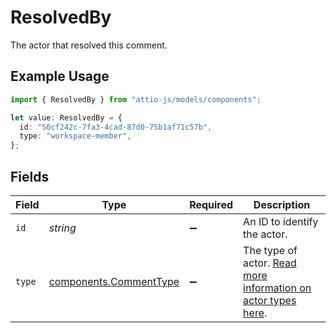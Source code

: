 # ResolvedBy

The actor that resolved this comment.

## Example Usage

```typescript
import { ResolvedBy } from "attio-js/models/components";

let value: ResolvedBy = {
  id: "50cf242c-7fa3-4cad-87d0-75b1af71c57b",
  type: "workspace-member",
};
```

## Fields

| Field                                                                         | Type                                                                          | Required                                                                      | Description                                                                   |
| ----------------------------------------------------------------------------- | ----------------------------------------------------------------------------- | ----------------------------------------------------------------------------- | ----------------------------------------------------------------------------- |
| `id`                                                                          | *string*                                                                      | :heavy_minus_sign:                                                            | An ID to identify the actor.                                                  |
| `type`                                                                        | [components.CommentType](../../models/components/commenttype.md)              | :heavy_minus_sign:                                                            | The type of actor. [Read more information on actor types here](/docs/actors). |